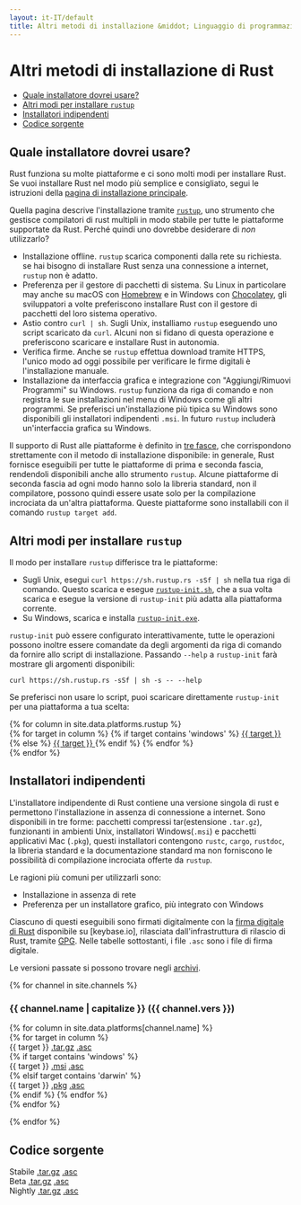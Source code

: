 ```yaml
---
layout: it-IT/default
title: Altri metodi di installazione &middot; Linguaggio di programmazione Rust
---
```


# Altri metodi di installazione di Rust

- [Quale installatore dovrei usare?](#which)
- [Altri modi per installare `rustup`](#more-rustup)
- [Installatori indipendenti](#standalone)
- [Codice sorgente](#source)

## Quale installatore dovrei usare?
<span id="which"></span>

Rust funziona su molte piattaforme e ci sono molti modi per installare Rust.
Se vuoi installare Rust nel modo più semplice e consigliato, segui le istruzioni
della [pagina di installazione principale][installation page].

Quella pagina descrive l'installazione tramite [`rustup`], uno strumento che
gestisce compilatori di rust multipli in modo stabile per tutte le piattaforme
supportate da Rust.
Perché quindi uno dovrebbe desiderare di _non_ utilizzarlo?
- Installazione offline. `rustup` scarica componenti dalla rete su richiesta.
  se hai bisogno di installare Rust senza una connessione a internet, `rustup`
  non è adatto.
- Preferenza per il gestore di pacchetti di sistema. Su Linux in particolare may
  anche su macOS con [Homebrew] e in Windows con [Chocolatey], gli sviluppatori
  a volte preferiscono installare Rust con il gestore di pacchetti del loro
  sistema operativo.
- Astio contro `curl | sh`. Sugli Unix, installiamo `rustup` eseguendo
  uno script scaricato da `curl`. Alcuni non si fidano di questa operazione
  e preferiscono scaricare e installare Rust in autonomia.
- Verifica firme. Anche se `rustup` effettua download tramite HTTPS,
  l'unico modo ad oggi possibile per verificare le firme digitali è 
  l'installazione manuale.
- Installazione da interfaccia grafica e integrazione con "Aggiungi/Rimuovi Programmi"
  su Windows. `rustup` funziona da riga di comando e non registra le sue installazioni
  nel menu di Windows come gli altri programmi. Se preferisci un'installazione più
  tipica su Windows sono disponibili gli installatori indipendenti `.msi`.
  In futuro `rustup` includerà un'interfaccia grafica su Windows.

Il supporto di Rust alle piattaforme è definito in [tre fasce][three tiers], che
corrispondono strettamente con il metodo di installazione disponibile: in generale,
Rust fornisce eseguibili per tutte le piattaforme di prima e seconda fascia,
rendendoli disponibili anche allo strumento `rustup`.
Alcune piattaforme di seconda fascia ad ogni modo hanno solo la libreria standard,
non il compilatore, possono quindi essere usate solo per la compilazione incrociata
da un'altra piattaforma. Queste piattaforme sono installabili con il comando
`rustup target add`.

## Altri modi per installare `rustup`
<span id="rustup"></span>

Il modo per installare `rustup` differisce tra le piattaforme:

* Sugli Unix, esegui `curl https://sh.rustup.rs -sSf | sh` nella tua riga di comando.
  Questo scarica e esegue [`rustup-init.sh`], che a sua volta
  scarica e esegue la versione di `rustup-init` più 
  adatta alla piattaforma corrente.
* Su Windows, scarica e installa [`rustup-init.exe`].

`rustup-init` può essere configurato interattivamente, tutte le operazioni
possono inoltre essere comandate da degli argomenti da riga di comando da
fornire allo script di installazione. Passando `--help` a `rustup-init`
farà mostrare gli argomenti disponibili:

```
curl https://sh.rustup.rs -sSf | sh -s -- --help
```

Se preferisci non usare lo script, puoi scaricare direttamente `rustup-init`
per una piattaforma a tua scelta:

<div class="rustup-init-table">
  {% for column in site.data.platforms.rustup %}
  <div>
    {% for target in column %}
    {% if target contains 'windows' %}
    <a href="https://static.rust-lang.org/rustup/dist/{{ target }}/rustup-init.exe">
      {{ target }}
    </a>
    {% else %}
    <a href="https://static.rust-lang.org/rustup/dist/{{ target }}/rustup-init">
      {{ target }}
    </a>
    {% endif %}
    {% endfor %}
  </div>
  {% endfor %}
</div>

## Installatori indipendenti
<span id="standalone"></span>

L'installatore indipendente di Rust contiene una versione singola di rust e
permettono l'installazione in assenza di connessione a internet.
Sono disponibili in tre forme: pacchetti compressi tar(estensione `.tar.gz`),
funzionanti in ambienti Unix, installatori Windows(`.msi`) e pacchetti applicativi
Mac (`.pkg`), questi installatori contengono `rustc`, `cargo`, `rustdoc`, la libreria
standard e la documentazione standard ma non forniscono le possibilità di compilazione
incrociata offerte da `rustup`.

Le ragioni più comuni per utilizzarli sono:

- Installazione in assenza di rete
- Preferenza per un installatore grafico, più integrato con Windows

Ciascuno di questi eseguibili sono firmati digitalmente con la [firma digitale di Rust][Rust signing key]
disponibile su [keybase.io], rilasciata dall'infrastruttura di rilascio di Rust,
tramite [GPG].
Nelle tabelle sottostanti, i file `.asc` sono i file di firma digitale.


Le versioni passate si possono trovare negli [archivi][the archives].

{% for channel in site.channels %}

### {{ channel.name | capitalize }} ({{ channel.vers }})
<span id="{{ channel.name }}"></span>

<div class="installer-table {{ channel.name }}">
  {% for column in site.data.platforms[channel.name] %}
  <div>
    {% for target in column %}
    <div>
      <span>{{ target }}</span>
      <a href="https://static.rust-lang.org/dist/rust-{{ channel.package }}-{{ target }}.tar.gz">.tar.gz</a>
      <a href="https://static.rust-lang.org/dist/rust-{{ channel.package }}-{{ target }}.tar.gz.asc">.asc</a>
    </div>
    {% if target contains 'windows' %}
    <div>
      <span>{{ target }}</span>
      <a href="https://static.rust-lang.org/dist/rust-{{ channel.package }}-{{ target }}.msi">.msi</a>
      <a href="https://static.rust-lang.org/dist/rust-{{ channel.package }}-{{ target }}.msi.asc">.asc</a>
    </div>
    {% elsif target contains 'darwin' %}
    <div>
      <span>{{ target }}</span>
      <a href="https://static.rust-lang.org/dist/rust-{{ channel.package }}-{{ target }}.pkg">.pkg</a>
      <a href="https://static.rust-lang.org/dist/rust-{{ channel.package }}-{{ target }}.pkg.asc">.asc</a>
    </div>
    {% endif %}
    {% endfor %}
  </div>
  {% endfor %}
</div>

{% endfor %}

## Codice sorgente
<span id="source"></span>

<div class="installer-table">
  <div>
    <div>
      <span>Stabile</span>
      <a href="https://static.rust-lang.org/dist/rustc-{{ site.stable }}-src.tar.gz">.tar.gz</a>
      <a href="https://static.rust-lang.org/dist/rustc-{{ site.stable }}-src.tar.gz.asc">.asc</a>
    </div>
  </div>
  <div>
    <div>
      <span>Beta</span>
      <a href="https://static.rust-lang.org/dist/rustc-beta-src.tar.gz">.tar.gz</a>
      <a href="https://static.rust-lang.org/dist/rustc-beta-src.gz.asc">.asc</a>
    </div>
  </div>
  <div>
    <div>
      <span>Nightly</span>
      <a href="https://static.rust-lang.org/dist/rustc-nightly-src.tar.gz">.tar.gz</a>
      <a href="https://static.rust-lang.org/dist/rustc-nightly-src.tar.gz.asc">.asc</a>
    </div>
  </div>
</div>

[installation page]: install.html
[`rustup`]: https://github.com/rust-lang-nursery/rustup.rs
[other-rustup]: https://github.com/rust-lang-nursery/rustup.rs#other-installation-methods
[`rustup-init.exe`]: https://static.rust-lang.org/rustup/dist/i686-pc-windows-gnu/rustup-init.exe
[`rustup-init.sh`]: https://static.rust-lang.org/rustup/rustup-init.sh
[Homebrew]: http://brew.sh/
[Chocolatey]: http://chocolatey.org/
[three tiers]: https://forge.rust-lang.org/platform-support.html
[Rust signing key]: https://static.rust-lang.org/rust-key.gpg.ascii
[GPG]: https://gnupg.org/
[available on keybase.io]: https://keybase.io/rust
[the archives]: https://static.rust-lang.org/dist/index.html
